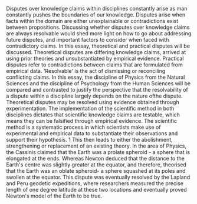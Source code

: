 Disputes over knowledge claims within disciplines constantly arise as man constantly pushes the boundaries of our knowledge. Disputes arise when facts within the domain are either unexplainable or contradictions exist between propositions. Discussing whether disputes over knowledge claims are always resolvable would shed more light on how to go about addressing future disputes, and important factors to consider when faced with contradictory claims. In this essay, theoretical and practical disputes will be discussed. Theoretical disputes are differing knowledge claims, arrived at using prior theories and unsubstantiated by empirical evidence. Practical disputes refer to contradictions between claims that are formulated from empirical data. 'Resolvable' is the act of dismissing or reconciling conflicting claims. In this essay, the discipline of Physics from the Natural Sciences and the discipline of Psychology from the Human Sciences will be compared and contrasted to justify the perspective that the resolvability of a dispute within a discipline largely depends on the nature ofthe dispute. Theoretical disputes may be resolved using evidence obtained through experimentation. The implementation of the scientific method in both disciplines dictates that scientific knowledge claims are testable, which means they can be falsified through empirical evidence. The scientific method is a systematic process in which scientists make use of experimental and empirical data to substantiate their observations and support their hypothesis. 1 This then leads to either the abolishment, strengthening or replacement of an existing theory. In the area of Physics, the Cassinis claimed that the Earth was a prolate spheroid - a sphere that is elongated at the ends. Whereas Newton deduced that the distance to the Earth's centre was slightly greater at the equator, and therefore, theorised that the Earth was an oblate spheroid- a sphere squashed at its poles and swollen at the equator. This dispute was eventually resolved by the Lapland and Peru geodetic expeditions, where researchers measured the precise length of one degree latitude at these two locations and eventually proved Newton's model of the Earth to be true.
